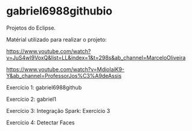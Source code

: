 # gabriel6988githubio
Projetos do Eclipse.

Matérial utilizado para realizar o projeto:

https://www.youtube.com/watch?v=JuS4wI9VoxQ&list=LL&index=1&t=298s&ab_channel=MarceloOliveira

https://www.youtube.com/watch?v=MdioIaiK9-Y&ab_channel=ProfessorJos%C3%A9deAssis

Exercício 1:
gabriel6988github

Exercício 2:
gabriel1

Exercício 3: 
Integração Spark: 
Exercício 3

Exercício 4:
Detectar Faces

